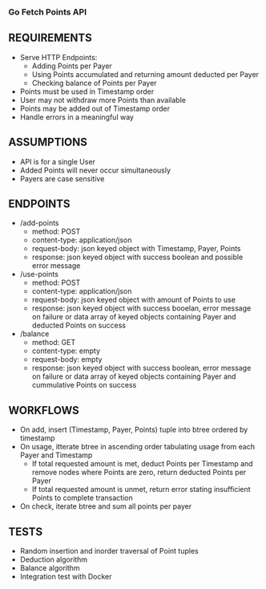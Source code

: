 ### Go Fetch Points API

## REQUIREMENTS
 - Serve HTTP Endpoints:
   - Adding Points per Payer
   - Using Points accumulated and returning amount deducted per Payer
   - Checking balance of Points per Payer
 - Points must be used in Timestamp order
 - User may not withdraw more Points than available
 - Points may be added out of Timestamp order
 - Handle errors in a meaningful way

## ASSUMPTIONS
 - API is for a single User
 - Added Points will never occur simultaneously
 - Payers are case sensitive 

## ENDPOINTS
 - /add-points
   - method: POST
   - content-type: application/json
   - request-body: json keyed object with Timestamp, Payer, Points 
   - response: json keyed object with success boolean and possible error message
 - /use-points
   - method: POST
   - content-type: application/json
   - request-body: json keyed object with amount of Points to use
   - response: json keyed object with success booelan, error message on failure or data array of keyed objects containing Payer and deducted Points on success
 - /balance
   - method: GET
   - content-type: empty
   - request-body: empty
   - response: json keyed object with success boolean, error message on failure or data array of keyed objects containing Payer and cummulative Points on success

## WORKFLOWS
 - On add, insert (Timestamp, Payer, Points) tuple into btree ordered by timestamp
 - On usage, itterate btree in ascending order tabulating usage from each Payer and Timestamp
   - If total requested amount is met, deduct Points per Timestamp and remove nodes where Points are zero, return deducted Points per Payer
   - If total requested amount is unmet, return error stating insufficient Points to complete transaction
 - On check, iterate btree and sum all points per payer

## TESTS
 - Random insertion and inorder traversal of Point tuples 
 - Deduction algorithm
 - Balance algorithm
 - Integration test with Docker
